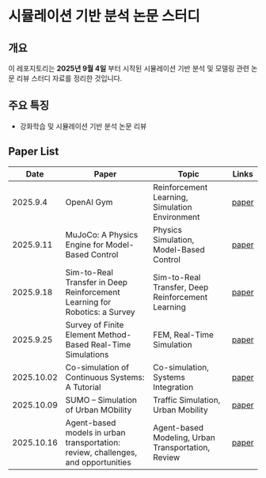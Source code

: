 # **시뮬레이션 기반 분석 논문 스터디**

## **개요**

이 레포지토리는 **2025년 9월 4일** 부터 시작된 시뮬레이션 기반 분석 및 모델링 관련 논문 리뷰 스터디 자료를 정리한 것입니다.

## **주요 특징**

* 강화학습 및 시뮬레이션 기반 분석 논문 리뷰

## Paper List

| Date      | Paper                                                                      | Topic                                             | Links                                                                                                                   |
| --------- | -------------------------------------------------------------------------- | ------------------------------------------------- | ----------------------------------------------------------------------------------------------------------------------- |
| 2025.9.4  | OpenAI Gym                                                                 | Reinforcement Learning, Simulation Environment    | [paper](https://arxiv.org/abs/1606.01540)                                                                               |
| 2025.9.11 | MuJoCo: A Physics Engine for Model-Based Control                           | Physics Simulation, Model-Based Control           | [paper](https://www.researchgate.net/publication/261353949_MuJoCo_A_physics_engine_for_model-based_control)             |
| 2025.9.18 | Sim-to-Real Transfer in Deep Reinforcement Learning for Robotics: a Survey | Sim-to-Real Transfer, Deep Reinforcement Learning | [paper](https://arxiv.org/abs/2009.13303)                                                                               |
| 2025.9.25 | Survey of Finite Element Method-Based Real-Time Simulations                | FEM, Real-Time Simulation                         | [paper](https://www.researchgate.net/publication/334380044_Survey_of_Finite_Element_Method-Based_Real-Time_Simulations) |
| 2025.10.02 | Co-simulation of Continuous Systems: A Tutorial | Co-simulation, Systems Integration | [paper](https://arxiv.org/pdf/1809.08463) |
| 2025.10.09 | SUMO – Simulation of Urban MObility                                               | Traffic Simulation, Urban Mobility                 | [paper](https://scispace.com/pdf/sumo-simulation-of-urban-mobility-an-overview1uekpq70w.pdf) |
| 2025.10.16 | Agent-based models in urban transportation: review, challenges, and opportunities | Agent-based Modeling, Urban Transportation, Review | [paper](https://etrr.springeropen.com/articles/10.1186/s12544-023-00590-5)                    |
